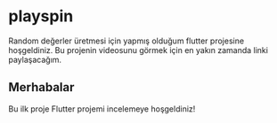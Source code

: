 # playspin

Random değerler üretmesi için yapmış olduğum flutter projesine hoşgeldiniz.
Bu projenin videosunu görmek için en yakın zamanda linki paylaşacağım.

## Merhabalar

Bu ilk proje Flutter projemi incelemeye hoşgeldiniz!

